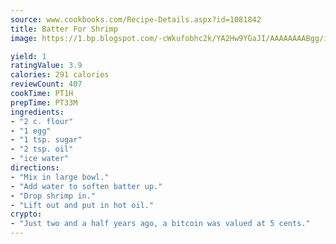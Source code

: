 ```yaml
---
source: www.cookbooks.com/Recipe-Details.aspx?id=1081842
title: Batter For Shrimp
image: https://1.bp.blogspot.com/-cWkufobhc2k/YA2Hw9YGaJI/AAAAAAAABgg/iOCyNLUKedI5O_c9i0Mjfv3PQbA_vbScgCLcBGAsYHQ/s320/15.png

yield: 1
ratingValue: 3.9
calories: 291 calories
reviewCount: 407
cookTime: PT1H
prepTime: PT33M
ingredients:
- "2 c. flour"
- "1 egg"
- "1 tsp. sugar"
- "2 tsp. oil"
- "ice water"
directions:
- "Mix in large bowl."
- "Add water to soften batter up."
- "Drop shrimp in."
- "Lift out and put in hot oil."
crypto:
- "Just two and a half years ago, a bitcoin was valued at 5 cents."
---
```

